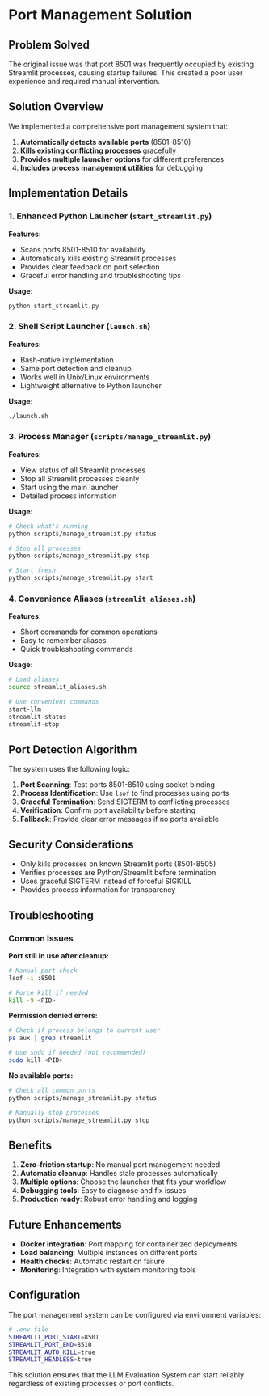 # Port Management Solution

## Problem Solved

The original issue was that port 8501 was frequently occupied by existing Streamlit processes, causing startup failures. This created a poor user experience and required manual intervention.

## Solution Overview

We implemented a comprehensive port management system that:

1. **Automatically detects available ports** (8501-8510)
2. **Kills existing conflicting processes** gracefully
3. **Provides multiple launcher options** for different preferences
4. **Includes process management utilities** for debugging

## Implementation Details

### 1. Enhanced Python Launcher (`start_streamlit.py`)

**Features:**
- Scans ports 8501-8510 for availability
- Automatically kills existing Streamlit processes
- Provides clear feedback on port selection
- Graceful error handling and troubleshooting tips

**Usage:**
```bash
python start_streamlit.py
```

### 2. Shell Script Launcher (`launch.sh`)

**Features:**
- Bash-native implementation
- Same port detection and cleanup
- Works well in Unix/Linux environments
- Lightweight alternative to Python launcher

**Usage:**
```bash
./launch.sh
```

### 3. Process Manager (`scripts/manage_streamlit.py`)

**Features:**
- View status of all Streamlit processes
- Stop all Streamlit processes cleanly
- Start using the main launcher
- Detailed process information

**Usage:**
```bash
# Check what's running
python scripts/manage_streamlit.py status

# Stop all processes
python scripts/manage_streamlit.py stop

# Start fresh
python scripts/manage_streamlit.py start
```

### 4. Convenience Aliases (`streamlit_aliases.sh`)

**Features:**
- Short commands for common operations
- Easy to remember aliases
- Quick troubleshooting commands

**Usage:**
```bash
# Load aliases
source streamlit_aliases.sh

# Use convenient commands
start-llm
streamlit-status
streamlit-stop
```

## Port Detection Algorithm

The system uses the following logic:

1. **Port Scanning**: Test ports 8501-8510 using socket binding
2. **Process Identification**: Use `lsof` to find processes using ports
3. **Graceful Termination**: Send SIGTERM to conflicting processes
4. **Verification**: Confirm port availability before starting
5. **Fallback**: Provide clear error messages if no ports available

## Security Considerations

- Only kills processes on known Streamlit ports (8501-8505)
- Verifies processes are Python/Streamlit before termination
- Uses graceful SIGTERM instead of forceful SIGKILL
- Provides process information for transparency

## Troubleshooting

### Common Issues

**Port still in use after cleanup:**
```bash
# Manual port check
lsof -i :8501

# Force kill if needed
kill -9 <PID>
```

**Permission denied errors:**
```bash
# Check if process belongs to current user
ps aux | grep streamlit

# Use sudo if needed (not recommended)
sudo kill <PID>
```

**No available ports:**
```bash
# Check all common ports
python scripts/manage_streamlit.py status

# Manually stop processes
python scripts/manage_streamlit.py stop
```

## Benefits

1. **Zero-friction startup**: No manual port management needed
2. **Automatic cleanup**: Handles stale processes automatically
3. **Multiple options**: Choose the launcher that fits your workflow
4. **Debugging tools**: Easy to diagnose and fix issues
5. **Production ready**: Robust error handling and logging

## Future Enhancements

- **Docker integration**: Port mapping for containerized deployments
- **Load balancing**: Multiple instances on different ports
- **Health checks**: Automatic restart on failure
- **Monitoring**: Integration with system monitoring tools

## Configuration

The port management system can be configured via environment variables:

```bash
# .env file
STREAMLIT_PORT_START=8501
STREAMLIT_PORT_END=8510
STREAMLIT_AUTO_KILL=true
STREAMLIT_HEADLESS=true
```

This solution ensures that the LLM Evaluation System can start reliably regardless of existing processes or port conflicts. 